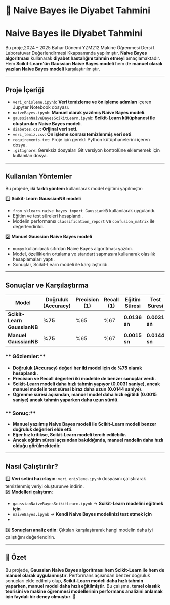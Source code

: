 # 📌 Naive Bayes ile Diyabet Tahmini 
#  Naive Bayes ile Diyabet Tahmini

Bu proje,2024 – 2025 Bahar Dönemi YZM212 Makine Öğrenmesi Dersi I. Laboratuvar Değerlendirmesi Kkapsamında yapılmıştır. **Naive Bayes algoritması** kullanarak **diyabet hastalığını tahmin etmeyi** amaçlamaktadır. Hem **Scikit-Learn'ün Gaussian Naive Bayes modeli** hem de **manuel olarak yazılan Naive Bayes modeli** karşılaştırılmıştır.

---

##  Proje İçeriği
- `veri_onisleme.ipynb`: **Veri temizleme ve ön işleme adımları** içeren Jupyter Notebook dosyası.
- `naiveBayes.ipynb`: **Manuel olarak yazılmış Naive Bayes modeli**.
- `gaussianNaiveBayesScikitLearn.ipynb`: **Scikit-Learn kütüphanesi ile oluşturulan Naive Bayes modeli**.
- `diabetes.csv`: **Orijinal veri seti**.
- `veri_temiz.csv`: **Ön işleme sonrası temizlenmiş veri seti**.
- `requirements.txt`: Proje için gerekli Python kütüphanelerini içeren dosya.
- `.gitignore`: Gereksiz dosyaları Git versiyon kontrolüne eklememek için kullanılan dosya.

---

## Kullanılan Yöntemler
Bu projede, **iki farklı yöntem** kullanılarak model eğitimi yapılmıştır:

1️⃣ **Scikit-Learn GaussianNB modeli**  
   - `from sklearn.naive_bayes import GaussianNB` kullanılarak uygulandı.  
   - Eğitim ve test süreleri hesaplandı.  
   - Modelin performansı `classification_report` ve `confusion_matrix` ile değerlendirildi.

2️⃣ **Manuel Gaussian Naive Bayes modeli**  
   - `numpy` kullanılarak sıfırdan Naive Bayes algoritması yazıldı.
   - Model, özelliklerin ortalama ve standart sapmasını kullanarak olasılık hesaplamaları yaptı.
   - Sonuçlar, Scikit-Learn modeli ile karşılaştırıldı.

---

## Sonuçlar ve Karşılaştırma

| Model | Doğruluk (Accuracy) | Precision (1) | Recall (1) | Eğitim Süresi | Test Süresi |
|--------|----------------|---------------|-----------|--------------|------------|
| **Scikit-Learn GaussianNB** | **%75** | %65 | %67 | **0.0136 sn** | **0.0031 sn** |
| **Manuel GaussianNB** | **%75** | %65 | %67 | **0.0015 sn** | **0.0144 sn** |

### ** Gözlemler:**
- **Doğruluk (Accuracy) değeri her iki model için de %75 olarak hesaplandı.**
- **Precision ve Recall değerleri iki modelde de benzer sonuçlar verdi.**
- **Scikit-Learn modeli daha hızlı tahmin yapıyor (0.0031 saniye), ancak manuel modelin test süresi biraz daha uzun (0.0144 saniye).**
- **Öğrenme süresi açısından, manuel model daha hızlı eğitildi (0.0015 saniye) ancak tahmin yaparken daha uzun sürdü.**

### ** Sonuç:**
- **Manuel yazılmış Naive Bayes modeli ile Scikit-Learn modeli benzer doğruluk değerleri elde etti.**
- **Eğer hız kritikse, Scikit-Learn modeli tercih edilebilir.**
- **Ancak eğitim süresi açısından bakıldığında, manuel modelin daha hızlı olduğu görülmektedir.**

---

##  Nasıl Çalıştırılır?
1️⃣ **Veri setini hazırlayın**: `veri_onisleme.ipynb` dosyasını çalıştırarak temizlenmiş veriyi oluşturunve indirin.  
2️⃣ **Modelleri çalıştırın**:
   - `gaussianNaiveBayesScikitLearn.ipynb` → **Scikit-Learn modelini eğitmek için**
   - `naiveBayes.ipynb` → **Kendi Naive Bayes modelinizi test etmek için**
   - 
3️⃣ **Sonuçları analiz edin**: Çıktıları karşılaştırarak hangi modelin daha iyi çalıştığını değerlendirin.

---

## 📌 Özet
Bu projede, **Gaussian Naive Bayes algoritması hem Scikit-Learn ile hem de manuel olarak uygulanmıştır**. Performans açısından benzer doğruluk sonuçları elde edilmiş olup, **Scikit-Learn modeli daha hızlı tahmin yaparken, manuel model daha hızlı eğitilmiştir**. Bu çalışma, **temel olasılık teorisini ve makine öğrenmesi modellerinin performans analizini anlamak için faydalı bir deney olmuştur**. 🚀
